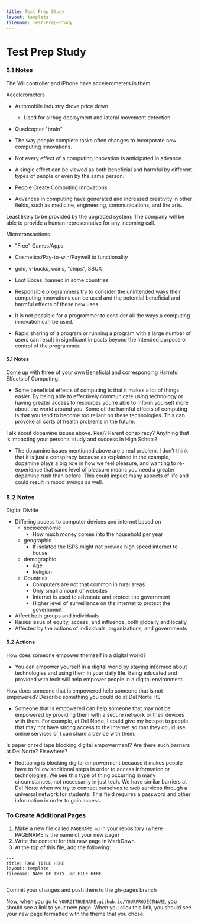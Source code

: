 ```yaml
---
title: Test Prep Study
layout: template
filename: Test-Prep-Study
--- 
```


# Test Prep Study

### 5.1 Notes
The Wii controller and iPhone have accelerometers in them.

Accelerometers
- Automobile industry drove price down
  - Used for airbag deployment and lateral movement detection
- Quadcopter "brain"

- The way people complete tasks often changes to incorporate new computing innovations.
- Not every effect of a computing innovation is anticipated in advance.
- A single effect can be viewed as both beneficial and harmful by different types of people or even by the same person.
- People Create Computing innovations.
- Advances in computing have generated and increased creativity in other fields, such as medicine, engineering, communications, and the arts.

Least likely to be provided by the upgraded system: The company will be able to provide a human representative for any incoming call.

Microtransactions
- "Free" Games/Apps
- Cosmetics/Pay-to-win/Paywell to functionality
- gold, v-bucks, coins, "chips", SBUX
- Loot Boxes: banned in some countries


- Responsible programmers try to consider the unintended ways their computing innovations can be used and the potential beneficial and harmful effects of these new uses. 
- It is not possible for a programmer to consider all the ways a computing innovation can be used.
- Rapid sharing of a program or running a program with a large number of users can result in significant impacts beyond the intended purpose or control of the programmer.

#### 5.1 Notes
Come up with three of your own Beneficial and corresponding Harmful Effects of Computing.
- Some beneficial effects of computing is that it makes a lot of things easier. By being able to effectively communicate using technology or having greater access to resources you're able to inform yourself more about the world around you. Some of the harmful effects of computing is that you tend to become too reliant on these technologies. This can provoke all sorts of health problems in the future.

Talk about dopamine issues above. Real? Parent conspiracy? Anything that is impacting your personal study and success in High School?
- The dopamine issues mentioned above are a real problem. I don’t think that it is just a conspiracy because as explained in the example, dopamine plays a big role in how we feel pleasure, and wanting to re-experience that same level of pleasure means you need a greater dopamine rush than before. This could impact many aspects of life and could result in mood swings as well.


### 5.2 Notes
Digital Divide
- Differing access to computer devices and internet based on
  - socioeconomic
    - How much money comes into the household per year
  - geographic
    - If isolated the ISPS might not provide high speed internet to house
  - demographic
    - Age
    - Religion
  - Countries
    - Computers are not that common in rural areas
    - Only small amount of websites
    - Internet is used to advocate and protect the government
    - Higher level of surveillance on the internet to protect the government
- Affect both groups and individuals
- Raises issue of equity, access, and influence, both globally and locally
- Affected by the actions of individuals, organizations, and governments

#### 5.2 Actions
How does someone empower themself in a digital world?
- You can empower yourself in a digital world by staying informed about technologies and using them in your daily life. Being educated and provided with tech will help empower people in a digital environment.

How does someone that is empowered help someone that is not empowered? Describe something you could do at Del Norte HS
- Someone that is empowered can help someone that may not be empowered by providing them with a secure network or their devices with them. For example, at Del Norte, I could give my hotspot to people that may not have strong access to the internet so that they could use online services or I can share a device with them.

Is paper or red tape blocking digital empowerment? Are there such barriers at Del Norte? Elsewhere?
- Redtaping is blocking digital empowerment because it makes people have to follow additional steps in order to access information or technologies. We see this type of thing occurring in many circumstances, not necessarily in just tech. We have similar barriers at Del Norte when we try to connect ourselves to web services through a universal network for students. This field requires a password and other information in order to gain access.



### To Create Additional Pages
1. Make a new file called `PAGENAME.md` in your repository (where PAGENAME is the name of your new page)
2. Write the content for this new page in MarkDown
3. At the top of this file, add the following:

```
---
title: PAGE TITLE HERE
layout: template
filename: NAME OF THIS .md FILE HERE
--- 
```

Commit your changes and push them to the gh-pages branch

Now, when you go to `YOURGITHUBNAME.github.io/YOURPROJECTNAME`, you should see a link to your new page. When you click this link, you should see your new page formatted with the theme that you chose.
